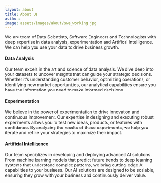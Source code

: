 ```yaml
---
layout: about
title: About Us
author: 
image: assets/images/about/swe_working.jpg
---
```


We are team of Data Scientists, Software Engineers and Technologists with deep expertise in data analysis, experimentation and Artifical Intelligence. We can help you use your data to drive business growth.
#### Data Analysis

Our team excels in the art and science of data analysis. We dive deep into your datasets to uncover insights that can guide your strategic decisions. Whether it’s understanding customer behavior, optimizing operations, or identifying new market opportunities, our analytical capabilities ensure you have the information you need to make informed decisions.

#### Experimentation

We believe in the power of experimentation to drive innovation and continuous improvement. Our expertise in designing and executing robust experiments allows you to test new ideas, products, or features with confidence. By analyzing the results of these experiments, we help you iterate and refine your strategies to maximize their impact.

#### Artificial Intelligence

Our team specializes in developing and deploying advanced AI solutions. From machine learning models that predict future trends to deep learning systems that understand complex patterns, we bring cutting-edge AI capabilities to your business. Our AI solutions are designed to be scalable, ensuring they grow with your business and continuously deliver value.
